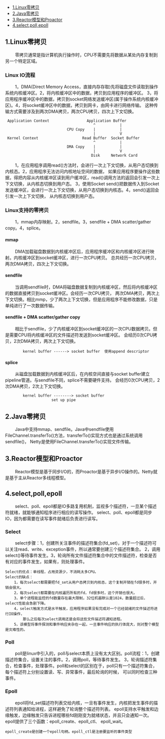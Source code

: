 * [1.Linux零拷贝](#1)
* [2.Java零拷贝](#2)
* [3.Reactor模型和Proactor](#3)
* [4.select,poll,epoll](#4)

<h2 id="1">1.Linux零拷贝</h2>
&emsp;&emsp; 零拷贝通常是指计算机执行操作时，CPU不需要先将数据从某处内存复制到另一个特定区域。

### Linux IO流程
&emsp;&emsp; 1，DMA(Direct Memory Access，直接内存存取)先将磁盘文件读取到操作系统内核缓冲区。2，将内核缓冲区中的数据，拷贝到应用程序的缓冲区。
3，将应用程序缓冲区中的数据，拷贝到socket网络发送缓冲区(属于操作系统内核缓冲区)。4，将socket缓冲区中的数据，拷贝到网卡，由网卡进行网络传输。
这种传输方式需要涉及到两次DMA拷贝，两次CPU拷贝，四次上下文切换。

     Application Context                 Application Buffer
                                            ^           |
                                CPU Copy    |           |
                                            |           V
     Kernel Context                    Read Buffer  Socket Buffer
                                            ^           |
                                DMA Copy    |           |
                                            |           V
                                           Disk     Network Card
                                           
&emsp;&emsp; 1，在应用程序调用read()方法时，会进行一次上下文切换，从用户态切换到内核态。2，应用程序无法访问内核地址空间的数据，
如果应用程序要操作这些数据，得把内容从内核缓冲区读到用户缓冲区，read()调用方法的返回会引发一次上下文切换，从内核态切换到用户态。
3，使用Socket send()把数据传入到Socket发送缓冲区，会进行一次上下文切换，从用户态切换到内核态。4，send()返回会引发一次上下文切换，
从内核态切换到用户态。

### Linux支持的零拷贝
&emsp;&emsp; 1，mmap内存映射。2，sendfile。3，sendfile + DMA scatter/gather copy。4，splice。

#### mmap
&emsp;&emsp; DMA加载磁盘数据到内核缓冲区后，应用程序缓冲区和内核缓冲区进行映射。内核缓冲区到socket缓冲区，进行一次CPU拷贝。
总共经历一次CPU拷贝，两次DMA拷贝，四次上下文切换。

#### sendfile
&emsp;&emsp; 当调用sendfile时，DMA将磁盘数据复制到内核缓冲区，然后将内核缓冲区的数据直接拷贝到socket缓冲区。会经历一次CPU拷贝，
两次DMA拷贝，两次上下文切换。相比mmp，少了两次上下文切换，但是应用程序不能修改数据，只是单纯进行了一次数据传输。

#### sendfile + DMA scatter/gather copy
&emsp;&emsp; 相比于sendfile，少了内核缓冲区到socket缓冲区的一次CPU数据拷贝。但是需要CPU将内核缓冲区的文件描述符发送到socket缓冲区。
会经历0次CPU拷贝，2次DMA拷贝，两次上下文切换。

            kernel buffer ------> socket buffer  使用append descriptor
            
#### splice
&emsp;&emsp; 从磁盘加载数据到内核缓冲区后，在内核空间直接与socket buffer建立pipeline管道。与sendfile不同，splice不需要硬件支持。
会经历0次CPU拷贝，2次DMA拷贝，2次上下文切换。
    
            kernel buffer --------> socket buffer  
                         set up pipe

<h2 id="2">2.Java零拷贝</h2>
&emsp;&emsp; Java中支持mmap、sendfile。Java中sendfile使用FileChannel.transferTo()方法，transferTo()实现方式也是通过系统调用sendfile()，
Netty是使用FileChannel.transferTo()实现文件传输。

<h2 id="3">3.Reactor模型和Proactor</h2>
&emsp;&emsp; Reactor模型是基于同步I/O的，而Proactor是基于异步I/O操作的。Netty就是基于主从Reactor多线程模型。

<h2 id="4">4.select,poll,epoll</h2>
&emsp;&emsp; select、poll、epoll都是IO多路复用机制，监视多个描述符，一旦某个描述符就绪，就能够通知程序进行相应的读写操作。
select、poll、epoll都是同步IO，因为都需要在读写事件就绪后负责进行读写。

### Select
&emsp;&emsp; select步骤：1，创建所关注事件的描述符集合(fd_set)，对于一个描述符可以关注read、write、exception事件，所以通常要创建三个描述符集合。
2，调用select()等待事件发生。3，轮询所有文件描述符集合中的文件描述符，检查是否有对应的事件发生，如果有，则处理事件。

    Select的优点：单线程，占用资源少，不消耗太多CPU。
    Select的缺点：
        1，每次select都需要把fd_set从用户态拷贝到内核态，这个复制开销在fd很多时，开销会很大。
        2，每次select都需要在内核遍历所有的fd，fd很多时，这个开销也很大。
        3，单个进程能监控的fd数量存在最大限制，32位机器默认是1024，数量超过后，select性能会急剧下降。
        4，select触发方式是水平触发，应用程序如果没有完成对一个已经就绪的文件描述符进行IO操作，
            那么之后每次select调用还是会将这些文件描述符通知进程。
        5，该模型将事件探测和事件响应夹杂在一起，一旦事件响应的执行体庞大，则对整个模型是灾难性的。

### Poll
&emsp;&emsp; poll是linux中引入的，poll与select本质上没有太大区别。poll流程：1，创建描述符集合，设置关注的事件。2，调用poll，等待事件发生。
3，轮询描述符集合，检查事件，处理事件。poll和select的区别在于，poll只有一个描述符集合，每个描述符上分别设置读、写、异常事件，最后轮询的时候，
可以同时检查三种事件。

### Epoll
&emsp;&emsp; epoll将fd_set描述符列表交给内核，一旦有事件发生，内核把发生事件的描述符列表通知给进程，这样避免了轮询整个描述符列表。
epoll支持水平触发和边缘触发，边缘触发只告诉进程哪些fd刚刚变为就绪状态，并且只会通知一次。epoll提供了三个函数：epoll_create、epoll_ctl、
epoll_wait。
    
    epoll_create是创建一个epoll句柄。epoll_ctl是注册要监听的事件类型